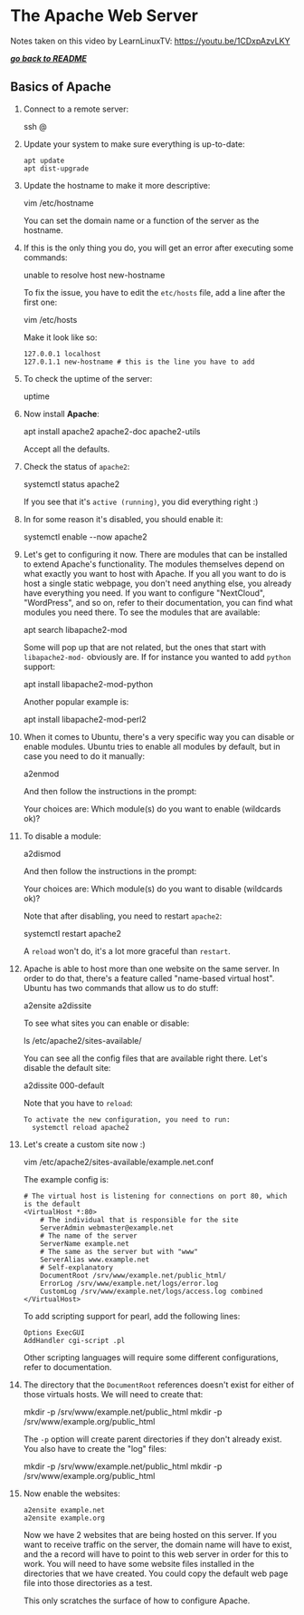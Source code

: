 # The Apache Web Server

Notes taken on this video by LearnLinuxTV: https://youtu.be/1CDxpAzvLKY

[***go back to README***](README.md)  

## Basics of Apache

1. Connect to a remote server:

    ssh <user>@<remote>

2. Update your system to make sure everything is up-to-date:

    ```
    apt update
    apt dist-upgrade
    ```
3. Update the hostname to make it more descriptive:

    vim /etc/hostname

   You can set the domain name or a function of the server as the hostname. 

4. If this is the only thing you do, you will get an error after executing some
   commands:

    unable to resolve host new-hostname

   To fix the issue, you have to edit the `etc/hosts` file, add a line after
   the first one:

    vim /etc/hosts

   Make it look like so:

    ```
    127.0.0.1 localhost
    127.0.1.1 new-hostname # this is the line you have to add 
    ```

5. To check the uptime of the server:
    
    uptime 

6. Now install **Apache**:

    apt install apache2 apache2-doc apache2-utils

   Accept all the defaults.

7. Check the status of `apache2`:

    systemctl status apache2

   If you see that it's `active (running)`, you did everything right :)

1. In for some reason it's disabled, you should enable it:

    systemctl enable --now apache2

1. Let's get to configuring it now. There are modules that can be installed to 
   extend Apache's functionality. The modules themselves depend on what exactly
   you want to host with Apache. If you all you want to do is host a single
   static webpage, you don't need anything else, you already have everything
   you need. If you want to configure "NextCloud", "WordPress", and so on,
   refer to their documentation, you can find what modules you need there. To
   see the modules that are available:

    apt search libapache2-mod

   Some will pop up that are not related, but the ones that start with
   `libapache2-mod-` obviously are. If for instance you wanted to add `python`
   support:

    apt install libapache2-mod-python

   Another popular example is:

    apt install libapache2-mod-perl2

1. When it comes to Ubuntu, there's a very specific way you can disable or
   enable modules. Ubuntu tries to enable all modules by default, but in case
   you need to do it manually:

    a2enmod

   And then follow the instructions in the prompt:

    Your choices are: <all-modules>
    Which module(s) do you want to enable (wildcards ok)? 

1. To disable a module:
    
    a2dismod

   And then follow the instructions in the prompt:

    Your choices are: <enabled-modules>
    Which module(s) do you want to disable (wildcards ok)? 

   Note that after disabling, you need to restart `apache2`:

    systemctl restart apache2

   A `reload` won't do, it's a lot more graceful than `restart`.

1. Apache is able to host more than one website on the same server. In order to
   do that, there's a feature called "name-based virtual host". Ubuntu has two
   commands that allow us to do stuff:

    a2ensite
    a2dissite

   To see what sites you can enable or disable:

    ls /etc/apache2/sites-available/

   You can see all the config files that are available right there. Let's
   disable the default site:

    a2dissite 000-default

   Note that you have to `reload`:

    ```
    To activate the new configuration, you need to run:
      systemctl reload apache2
    ```

1. Let's create a custom site now :)

    vim /etc/apache2/sites-available/example.net.conf

   The example config is:

    ```
    # The virtual host is listening for connections on port 80, which is the default
    <VirtualHost *:80>
        # The individual that is responsible for the site
        ServerAdmin webmaster@example.net
        # The name of the server
        ServerName example.net
        # The same as the server but with "www"
        ServerAlias www.example.net
        # Self-explanatory
        DocumentRoot /srv/www/example.net/public_html/
        ErrorLog /srv/www/example.net/logs/error.log
        CustomLog /srv/www/example.net/logs/access.log combined
    </VirtualHost>
    ```

   To add scripting support for pearl, add the following lines:
    
    ```
    Options ExecGUI
    AddHandler cgi-script .pl
    ```

   Other scripting languages will require some different configurations, refer
   to documentation.

1. The directory that the `DocumentRoot` references doesn't exist for either of
   those virtuals hosts. We will need to create that:

    mkdir -p /srv/www/example.net/public_html
    mkdir -p /srv/www/example.org/public_html

   The `-p` option will create parent directories if they don't already exist.
   You also have to create the "log" files:

    mkdir -p /srv/www/example.net/public_html
    mkdir -p /srv/www/example.org/public_html

1. Now enable the websites:

    ```
    a2ensite example.net
    a2ensite example.org
    ```
   Now we have 2 websites that are being hosted on this server. If you want to 
   receive traffic on the server, the domain name will have to exist, and the
   a record will have to point to this web server in order for this to work.
   You will need to have some website files installed in the directories that
   we have created. You could copy the default web page file into those
   directories as a test.

   This only scratches the surface of how to configure Apache. 

